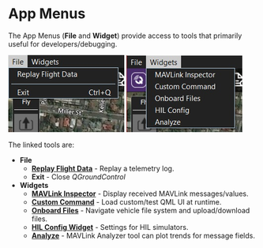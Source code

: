 # App Menus

The App Menus (**File** and **Widget**) provide access to tools that primarily useful for developers/debugging. 

![File Menu](../../assets/app_menu/app_menu_file.jpg) ![Widget Menu](../../assets/app_menu/app_menu_widgets.jpg)

The linked tools are:

- **File**
  - **[Replay Flight Data](../app_menu/replay_flight_data.md)** - Replay a telemetry log.
  - **Exit** - Close *QGroundControl*
- **Widgets**
  - **[MAVLink Inspector](../app_menu/mavlink_inspector.md)** - Display received MAVLink messages/values.
  - **[Custom Command](../app_menu/custom_command_widget.md)** - Load custom/test QML UI at runtime.
  - **[Onboard Files](../app_menu/onboard_files.md)** - Navigate vehicle file system and upload/download files.
  - **[HIL Config Widget](../app_menu/hil_config.md)** - Settings for HIL simulators.
  - **[Analyze](../app_menu/mavlink_analyzer.md)** - MAVLink Analyzer tool can plot trends for message fields.
  